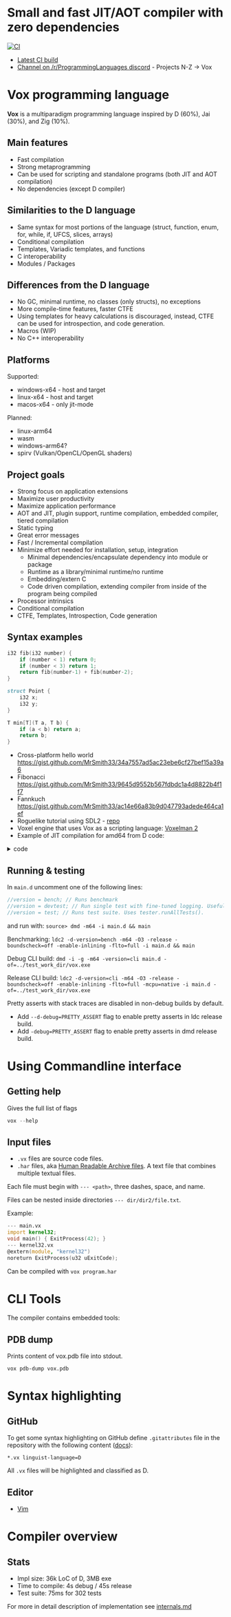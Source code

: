 # Small and fast JIT/AOT compiler with zero dependencies

[![CI](https://github.com/MrSmith33/vox/workflows/CI/badge.svg?branch=master&event=push)](https://github.com/MrSmith33/tiny_jit/releases/tag/CI)

* [Latest CI build](https://github.com/MrSmith33/tiny_jit/releases/tag/CI)
* [Channel on /r/ProgrammingLanguages discord](https://discord.gg/HpYYhH4) - Projects N-Z -> Vox

# Vox programming language

**Vox** is a multiparadigm programming language inspired by D (60%), Jai (30%), and Zig (10%).

## Main features

- Fast compilation
- Strong metaprogramming
- Can be used for scripting and standalone programs (both JIT and AOT compilation)
- No dependencies (except D compiler)

## Similarities to the D language

- Same syntax for most portions of the language (struct, function, enum, for, while, if, UFCS, slices, arrays)
- Conditional compilation
- Templates, Variadic templates, and functions
- C interoperability
- Modules / Packages

## Differences from the D language

- No GC, minimal runtime, no classes (only structs), no exceptions
- More compile-time features, faster CTFE
- Using templates for heavy calculations is discouraged, instead, CTFE can be used for introspection, and code generation.
- Macros (WIP)
- No C++ interoperability

## Platforms

Supported:
- windows-x64 - host and target
- linux-x64 - host and target
- macos-x64 - only jit-mode

Planned:
- linux-arm64
- wasm
- windows-arm64?
- spirv (Vulkan/OpenCL/OpenGL shaders)

## Project goals

- Strong focus on application extensions
- Maximize user productivity
- Maximize application performance
- AOT and JIT, plugin support, runtime compilation, embedded compiler, tiered compilation
- Static typing
- Great error messages
- Fast / Incremental compilation
- Minimize effort needed for installation, setup, integration
    - Minimal dependencies/encapsulate dependency into module or package
    - Runtime as a library/minimal runtime/no runtime
    - Embedding/extern C
    - Code driven compilation, extending compiler from inside of the program being compiled
- Processor intrinsics
- Conditional compilation
- CTFE, Templates, Introspection, Code generation

## Syntax examples

```D
i32 fib(i32 number) {
    if (number < 1) return 0;
    if (number < 3) return 1;
    return fib(number-1) + fib(number-2);
}

struct Point {
    i32 x;
    i32 y;
}

T min[T](T a, T b) {
    if (a < b) return a;
    return b;
}
```

- Cross-platform hello world <https://gist.github.com/MrSmith33/34a7557ad5ac23ebe6cf27bef15a39a6>
- Fibonacci <https://gist.github.com/MrSmith33/9645d9552b567fdbdc1a4d8822b4f1f7>
- Fannkuch <https://gist.github.com/MrSmith33/ac14e66a83b9d047793adede464ca1ef>
- Roguelike tutorial using SDL2 - [repo](https://github.com/MrSmith33/rltut_2019)
- Voxel engine that uses Vox as a scripting language: [Voxelman 2](https://github.com/MrSmith33/voxelman2)
- Example of JIT compilation for amd64 from D code:

<details>
  <summary>code</summary>
  
```D
// Source code
string source = q{
    void test(i32* array, i32 index, i32 value) {
        array[index] = value;
    }
};

// Error handling is omitted
Driver driver;
driver.initialize(jitPasses);
scope(exit) driver.releaseMemory;
driver.beginCompilation();
driver.addModule(SourceFileInfo("test", source));
driver.compile();
driver.markCodeAsExecutable();

// Get function pointer
auto testFun = driver.context.getFunctionPtr!(void, int*, int, int)("test");

// Use compiled function
int[2] val = [42, 56];
testFun(val.ptr, 1, 10);
assert(val[1] == 10);
```
  
</details>

## Running & testing

In `main.d` uncomment one of the following lines:
```D
//version = bench; // Runs benchmark
//version = devtest; // Run single test with fine-tuned logging. Useful for development. Uses tester.runDevTests(). Toggle options there for precise analisys while developing.
//version = test; // Runs test suite. Uses tester.runAllTests().
```

and run with: `source> dmd -m64 -i main.d && main`

Benchmarking:
    `ldc2 -d-version=bench -m64 -O3 -release -boundscheck=off -enable-inlining -flto=full -i main.d && main`

Debug CLI build:
    `dmd -i -g -m64 -version=cli main.d -of=../test_work_dir/vox.exe`
    
Release CLI build:
    `ldc2 -d-version=cli -m64 -O3 -release -boundscheck=off -enable-inlining -flto=full -mcpu=native -i main.d -of=../test_work_dir/vox.exe`

Pretty asserts with stack traces are disabled in non-debug builds by default.
* Add `--d-debug=PRETTY_ASSERT` flag to enable pretty asserts in ldc release build.
* Add `-debug=PRETTY_ASSERT` flag to enable pretty asserts in dmd release build.

# Using Commandline interface

## Getting help

Gives the full list of flags
```D
vox --help
```


## Input files

* `.vx` files are source code files.
* `.har` files, aka [Human Readable Archive files](https://github.com/marler8997/har). A text file that combines multiple textual files.

Each file must begin with `--- <path>`, three dashes, space, and name.

Files can be nested inside directories `--- dir/dir2/file.txt`.

Example:
```D
--- main.vx
import kernel32;
void main() { ExitProcess(42); }
--- kernel32.vx
@extern(module, "kernel32")
noreturn ExitProcess(u32 uExitCode);
```
Can be compiled with `vox program.har`


# CLI Tools
The compiler contains embedded tools:

## PDB dump
Prints content of vox.pdb file into stdout.
```
vox pdb-dump vox.pdb
```

# Syntax highlighting

## GitHub

To get some syntax highlighting on GitHub define `.gitattributes` file in the repository with the following content ([docs](https://github.com/github/linguist/blob/master/docs/overrides.md)):

```
*.vx linguist-language=D
```

All `.vx` files will be highlighted and classified as D.

## Editor

* [Vim](https://github.com/jedekar/vim-vox)

# Compiler overview

## Stats

- Impl size: 36k LoC of D, 3MB exe
- Time to compile: 4s debug / 45s release
- Test suite: 75ms for 302 tests

For more in detail description of implementation see [internals.md](internals.md)
